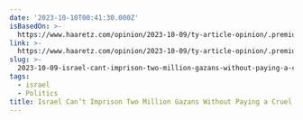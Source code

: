 ```yaml
---
date: '2023-10-10T00:41:30.000Z'
isBasedOn: >-
  https://www.haaretz.com/opinion/2023-10-09/ty-article-opinion/.premium/israel-cant-imprison-2-million-gazans-without-paying-a-cruel-price/0000018b-1476-d465-abbb-14f6262a0000
link: >-
  https://www.haaretz.com/opinion/2023-10-09/ty-article-opinion/.premium/israel-cant-imprison-2-million-gazans-without-paying-a-cruel-price/0000018b-1476-d465-abbb-14f6262a0000
slug: >-
  2023-10-09-israel-cant-imprison-two-million-gazans-without-paying-a-cruel-price-opi
tags:
  - israel
  - Politics
title: Israel Can’t Imprison Two Million Gazans Without Paying a Cruel Price - Opi
---
```


